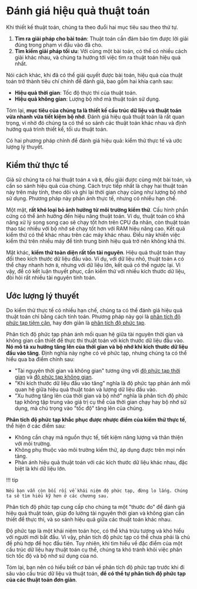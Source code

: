 # Đánh giá hiệu quả thuật toán

Khi thiết kế thuật toán, chúng ta theo đuổi hai mục tiêu sau theo thứ tự.

1. **Tìm ra giải pháp cho bài toán**: Thuật toán cần đảm bảo tìm được lời giải đúng trong phạm vi đầu vào đã cho.
2. **Tìm kiếm giải pháp tối ưu**: Với cùng một bài toán, có thể có nhiều cách giải khác nhau, và chúng ta hướng tới việc tìm ra thuật toán hiệu quả nhất.

Nói cách khác, khi đã có thể giải quyết được bài toán, hiệu quả của thuật toán trở thành tiêu chí chính để đánh giá, bao gồm hai khía cạnh sau:

- **Hiệu quả thời gian**: Tốc độ thực thi của thuật toán.
- **Hiệu quả không gian**: Lượng bộ nhớ mà thuật toán sử dụng.

Tóm lại, **mục tiêu của chúng ta là thiết kế cấu trúc dữ liệu và thuật toán vừa nhanh vừa tiết kiệm bộ nhớ**. Đánh giá hiệu quả thuật toán là rất quan trọng, vì nhờ đó chúng ta có thể so sánh các thuật toán khác nhau và định hướng quá trình thiết kế, tối ưu thuật toán.

Có hai phương pháp chính để đánh giá hiệu quả: kiểm thử thực tế và ước lượng lý thuyết.

## Kiểm thử thực tế

Giả sử chúng ta có hai thuật toán `A` và `B`, đều giải được cùng một bài toán, và cần so sánh hiệu quả của chúng. Cách trực tiếp nhất là chạy hai thuật toán này trên máy tính, theo dõi và ghi lại thời gian chạy cũng như lượng bộ nhớ sử dụng. Phương pháp này phản ánh thực tế, nhưng có nhiều hạn chế.

Một mặt, **rất khó loại bỏ ảnh hưởng từ môi trường kiểm thử**. Cấu hình phần cứng có thể ảnh hưởng đến hiệu năng thuật toán. Ví dụ, thuật toán có khả năng xử lý song song cao sẽ chạy tốt hơn trên CPU đa nhân, còn thuật toán thao tác nhiều với bộ nhớ sẽ chạy tốt hơn với RAM hiệu năng cao. Kết quả kiểm thử có thể khác nhau trên các máy khác nhau. Điều này khiến việc kiểm thử trên nhiều máy để tính trung bình hiệu quả trở nên không khả thi.

Mặt khác, **kiểm thử toàn diện rất tốn tài nguyên**. Hiệu quả thuật toán thay đổi theo kích thước dữ liệu đầu vào. Ví dụ, với dữ liệu nhỏ, thuật toán `A` có thể chạy nhanh hơn `B`, nhưng với dữ liệu lớn, kết quả có thể ngược lại. Vì vậy, để có kết luận thuyết phục, cần kiểm thử với nhiều kích thước dữ liệu, đòi hỏi rất nhiều tài nguyên tính toán.

## Ước lượng lý thuyết

Do kiểm thử thực tế có nhiều hạn chế, chúng ta có thể đánh giá hiệu quả thuật toán chỉ bằng cách tính toán. Phương pháp này gọi là <u>phân tích độ phức tạp tiệm cận</u>, hay đơn giản là <u>phân tích độ phức tạp</u>.

Phân tích độ phức tạp phản ánh mối quan hệ giữa tài nguyên thời gian và không gian cần thiết để thực thi thuật toán với kích thước dữ liệu đầu vào. **Nó mô tả xu hướng tăng lên của thời gian và bộ nhớ khi kích thước dữ liệu đầu vào tăng**. Định nghĩa này nghe có vẻ phức tạp, nhưng chúng ta có thể hiểu qua ba điểm chính sau:

- "Tài nguyên thời gian và không gian" tương ứng với <u>độ phức tạp thời gian</u> và <u>độ phức tạp không gian</u>.
- "Khi kích thước dữ liệu đầu vào tăng" nghĩa là độ phức tạp phản ánh mối quan hệ giữa hiệu quả thuật toán và lượng dữ liệu đầu vào.
- "Xu hướng tăng lên của thời gian và bộ nhớ" nghĩa là phân tích độ phức tạp không tập trung vào giá trị cụ thể của thời gian chạy hay bộ nhớ sử dụng, mà chú trọng vào "tốc độ" tăng lên của chúng.

**Phân tích độ phức tạp khắc phục được nhược điểm của kiểm thử thực tế**, thể hiện ở các điểm sau:

- Không cần chạy mã nguồn thực tế, tiết kiệm năng lượng và thân thiện với môi trường.
- Không phụ thuộc vào môi trường kiểm thử, áp dụng được trên mọi nền tảng.
- Phản ánh hiệu quả thuật toán với các kích thước dữ liệu khác nhau, đặc biệt là khi dữ liệu lớn.

!!! tip

    Nếu bạn vẫn còn bối rối về khái niệm độ phức tạp, đừng lo lắng. Chúng ta sẽ tìm hiểu kỹ hơn ở các chương sau.

Phân tích độ phức tạp cung cấp cho chúng ta một "thước đo" để đánh giá hiệu quả thuật toán, giúp đo lường tài nguyên thời gian và không gian cần thiết để thực thi, và so sánh hiệu quả giữa các thuật toán khác nhau.

Độ phức tạp là một khái niệm toán học, có thể khá trừu tượng và khó hiểu với người mới bắt đầu. Vì vậy, phân tích độ phức tạp có thể chưa phải là chủ đề phù hợp để học đầu tiên. Tuy nhiên, khi tìm hiểu về đặc điểm của một cấu trúc dữ liệu hay thuật toán cụ thể, chúng ta khó tránh khỏi việc phân tích tốc độ và bộ nhớ sử dụng của nó.

Tóm lại, bạn nên có hiểu biết cơ bản về phân tích độ phức tạp trước khi đi sâu vào cấu trúc dữ liệu và thuật toán, **để có thể tự phân tích độ phức tạp của các thuật toán đơn giản**.
